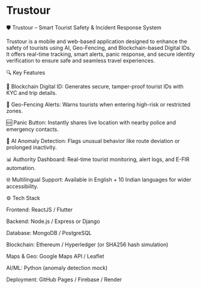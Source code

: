 # Trustour
🛡 Trustour – Smart Tourist Safety & Incident Response System

Trustour is a mobile and web-based application designed to enhance the safety of tourists using AI, Geo-Fencing, and Blockchain-based Digital IDs. It offers real-time tracking, smart alerts, panic response, and secure identity verification to ensure safe and seamless travel experiences.

🔍 Key Features

🔐 Blockchain Digital ID: Generates secure, tamper-proof tourist IDs with KYC and trip details.

📍 Geo-Fencing Alerts: Warns tourists when entering high-risk or restricted zones.

🆘 Panic Button: Instantly shares live location with nearby police and emergency contacts.

🧠 AI Anomaly Detection: Flags unusual behavior like route deviation or prolonged inactivity.

📊 Authority Dashboard: Real-time tourist monitoring, alert logs, and E-FIR automation.

🌐 Multilingual Support: Available in English + 10 Indian languages for wider accessibility.

⚙ Tech Stack

Frontend: ReactJS / Flutter

Backend: Node.js / Express or Django

Database: MongoDB / PostgreSQL

Blockchain: Ethereum / Hyperledger (or SHA256 hash simulation)

Maps & Geo: Google Maps API / Leaflet

AI/ML: Python (anomaly detection mock)

Deployment: GitHub Pages / Firebase / Render

